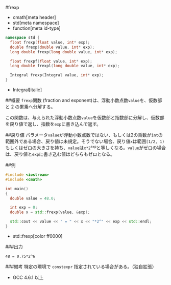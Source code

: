 #frexp
* cmath[meta header]
* std[meta namespace]
* function[meta id-type]

```cpp
namespace std {
  float frexp(float value, int* exp);
  double frexp(double value, int* exp);
  long double frexp(long double value, int* exp);

  float frexpf(float value, int* exp);
  long double frexpl(long double value, int* exp);

  Integral frexp(Integral value, int* exp);
}
```
* Integral[italic]

##概要
`frexp`関数 (fraction and exponent)は、浮動小数点数`value`を、仮数部と 2 の累乗へ分解する。

この関数は、与えられた浮動小数点数`value`を仮数部と指数部に分解し、仮数部を戻り値で返し、指数を`exp`に書き込んで返す。


##戻り値
パラメータ`value`が浮動小数点数ではない、もしくは2の乗数が`int`の範囲外である場合、戻り値は未規定。そうでない場合、戻り値`x`は範囲`[1/2, 1)`もしくはゼロの大きさを持ち、`value`は<code>x*2<sup>exp</sup></code>と等しくなる。`value`がゼロの場合は、戻り値と`exp`に書き込む値はどちらもゼロとなる。


##例
```cpp
#include <iostream>
#include <cmath>

int main()
{
  double value = 48.0;

  int exp = 0;
  double x = std::frexp(value, &exp);

  std::cout << value << " = " << x << "*2^" << exp << std::endl;
}
```
* std::frexp[color ff0000]

###出力
```
48 = 0.75*2^6
```

###備考
特定の環境で `constexpr` 指定されている場合がある。（独自拡張）

- GCC 4.6.1 以上

